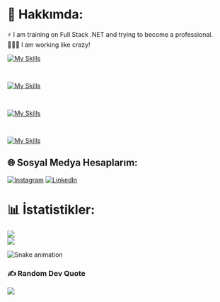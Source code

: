 # 💫 Hakkımda:
⚡ I am training on Full Stack .NET and trying to become a professional.<br>🕵🏼‍♂️ I am working like crazy!

[![My Skills](https://skillicons.dev/icons?i=html,css,bootstrap,js,cs,angular,dotnet)](https://skillicons.dev)

<br>

[![My Skills](https://skillicons.dev/icons?i=mysql,mongodb,sqlite,redis,postgres)](https://skillicons.dev)

<br>

[![My Skills](https://skillicons.dev/icons?i=aws,docker,rabbitmq,redis,elasticsearch,kubernetes)](https://skillicons.dev)

<br>

[![My Skills](https://skillicons.dev/icons?i=github,git,vscode,visualstudio)](https://skillicons.dev)

## 🌐 Sosyal Medya Hesaplarım:
[![Instagram](https://img.shields.io/badge/Instagram-%23E4405F.svg?logo=Instagram&logoColor=white)](https://instagram.com/cengizdeveloper) [![LinkedIn](https://img.shields.io/badge/LinkedIn-%230077B5.svg?logo=linkedin&logoColor=white)](https://linkedin.com/in/tunahancengiz) 

# 📊 İstatistikler:
![](https://github-readme-stats.vercel.app/api?username=tunadeveloper&theme=radical&hide_border=false&include_all_commits=true&count_private=false)<br/>
![](https://github-readme-streak-stats.herokuapp.com/?user=tunadeveloper&theme=radical&hide_border=false)<br/>

<img src="https://tunadeveloper.github.io/tunadeveloper/snake.svg" alt="Snake animation" />


###

### ✍️ Random Dev Quote
![](https://quotes-github-readme.vercel.app/api?type=horizontal&theme=radical)
